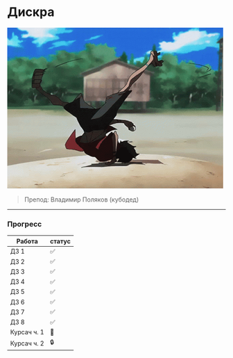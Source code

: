 # Дискра
![gif](https://github.com/bilyardvmetro/ITMO-System-Application-Software/blob/main/gifs/DiscreteMathReadme.gif)

> Препод: Владимир Поляков (кубодед)

---

### Прогресс
| Работа | статус 			  |
| ------ | ------------------ |
|  ДЗ 1  | :white_check_mark: |
|  ДЗ 2  | :white_check_mark: |
|  ДЗ 3  | :white_check_mark: | 
|  ДЗ 4  | :white_check_mark: |
|  ДЗ 5  | :white_check_mark: |
|  ДЗ 6  | :white_check_mark: |
|  ДЗ 7  | :white_check_mark: |
|  ДЗ 8  | :white_check_mark: |
|  Курсач ч. 1  |   :construction:   |
|  Курсач ч. 2  |    :lock:    |